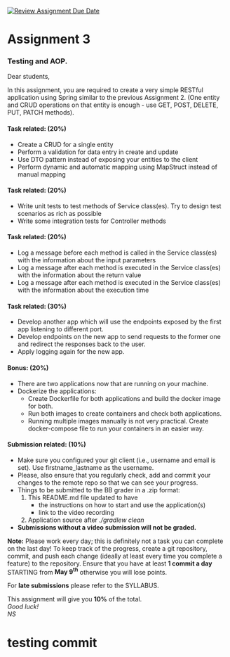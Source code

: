 [![Review Assignment Due Date](https://classroom.github.com/assets/deadline-readme-button-24ddc0f5d75046c5622901739e7c5dd533143b0c8e959d652212380cedb1ea36.svg)](https://classroom.github.com/a/zkQ7Yn-Y)
<h1> Assignment 3 </h1>
<h3> Testing and AOP. </h3>

Dear students, <br />

In this assignment, you are required to create a very simple RESTful application using Spring similar to the previous
Assignment 2. (One entity and CRUD operations on that entity is enough - use GET, POST, DELETE,  PUT, PATCH methods). 

<h4> Task related: (20%)</h4>
<ul>
    <li> Create a CRUD for a single entity</li>
    <li> Perform a validation for data entry in create and update</li>
    <li> Use DTO pattern instead of exposing your entities to the client</li>
    <li> Perform dynamic and automatic mapping using MapStruct instead of manual mapping</li>
</ul>

<h4> Task related: (20%)</h4>
<ul>
    <li> Write unit tests to test methods of Service class(es). Try to design test scenarios as rich as possible</li>
    <li> Write some integration tests for Controller methods</li>
</ul>

<h4> Task related: (20%)</h4>
<ul>
    <li> Log a message before each method is called in the Service class(es) with the information about the input parameters</li>
    <li> Log a message after each method is executed in the Service class(es) with the information about the return value</li>
    <li> Log a message after each method is executed in the Service class(es) with the information about the execution time</li>
</ul>

<h4> Task related: (30%)</h4>
<ul>
    <li> Develop another app which will use the endpoints exposed by the first app listening to different port. </li>
    <li> Develop endpoints on the new app to send requests to the former one and redirect the responses back to the user. </li>
    <li> Apply logging again for the new app. </li>
</ul>

<h4> Bonus: (20%)</h4>
<ul>
    <li> There are two applications now that are running on your machine. </li>
    <li> Dockerize the applications: 
        <ul>
            <li> Create Dockerfile for both applications and build the docker image for both. </li>
            <li> Run both images to create containers and check both applications.</li>
            <li> Running multiple images manually is not very practical. Create docker-compose file to run your containers in an easier way.  </li>
        </ul>
    </li>
</ul>

<h4> Submission related: (10%) </h4>
<ul>
    <li> Make sure you configured your git client (i.e., username and email is set). Use firstname_lastname as the
        username. </li>
    <li> Please, also ensure that you regularly check, add and commit your changes to the remote repo so that we can
        see
        your progress. </li>
    <li>Things to be submitted to the BB grader in a .zip format:
        <ol>
            <li>This README.md file updated to have
                <ul>
                    <li>the instructions on how to start and use the application(s)</li>
                    <li>link to the video recording</li>
                </ul>
            </li>
            <li>Application source after <em>./gradlew clean</em></li>
        </ol>
    </li>
    <li> <strong> Submissions without a video submission will not be graded.</strong> </li>
</ul>

<p><b>Note:</b> Please work every day; this is definitely not a task you can complete on the last day!
    To keep track of the progress, create a git repository, commit, and push each change (ideally at least every time
    you complete a feature) to the repository.
    Ensure that you have at least <strong>1 commit a day</strong> STARTING from <strong>May 9<sup>th</sup></strong>
    otherwise you will lose points.
</p>
<p>For <strong>late submissions</strong> please refer to the SYLLABUS.</p>


This assignment will give you <strong>10%</strong> of the total. <br />
<em> Good luck! </em> <br />
<em> NS </em>



<h1> testing commit </h1>